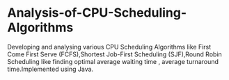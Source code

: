 # Analysis-of-CPU-Scheduling-Algorithms
Developing and analysing various CPU Scheduling Algorithms like First Come First Serve (FCFS),Shortest Job-First Scheduling (SJF),Round Robin Scheduling like finding optimal average waiting time , average turnaround time.Implemented using Java.
